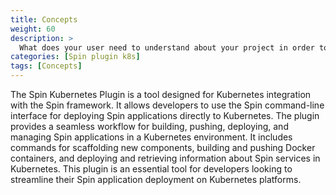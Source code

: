 ```yaml
---
title: Concepts
weight: 60
description: >
  What does your user need to understand about your project in order to use it - or potentially contribute to it?
categories: [Spin plugin k8s]
tags: [Concepts]
---
```


The Spin Kubernetes Plugin is a tool designed for Kubernetes integration with the Spin framework. It allows developers to use the Spin command-line interface for deploying Spin applications directly to Kubernetes. The plugin provides a seamless workflow for building, pushing, deploying, and managing Spin applications in a Kubernetes environment. It includes commands for scaffolding new components, building and pushing Docker containers, and deploying and retrieving information about Spin services in Kubernetes. This plugin is an essential tool for developers looking to streamline their Spin application deployment on Kubernetes platforms.